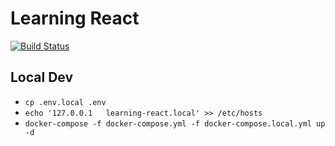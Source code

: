 # Learning React

[![Build Status](https://jenkins.rdok.dev/buildStatus/icon?job=learning-react)](https://jenkins.rdok.dev/job/learning-react/)

## Local Dev
- `cp .env.local .env`
- `echo '127.0.0.1   learning-react.local' >> /etc/hosts`
- `docker-compose -f docker-compose.yml -f docker-compose.local.yml up -d`
